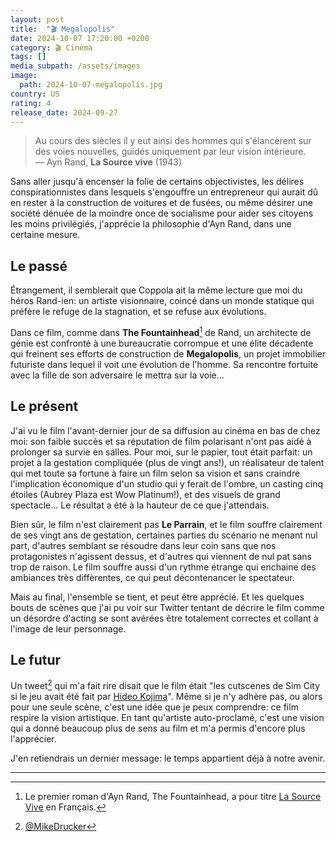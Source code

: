 ```yaml
---
layout: post
title:  "🎬 Megalopolis"
date: 2024-10-07 17:20:00 +0200
category: 🎬 Cinéma
tags: []
media_subpath: /assets/images
image:
  path: 2024-10-07-megalopolis.jpg
country: US
rating: 4
release_date: 2024-09-27
---
```


>Au cours des siècles il y eut ainsi des hommes qui s'élancèrent sur des voies nouvelles, guidés uniquement par leur vision intérieure.   
> — Ayn Rand, **La Source vive** (1943)

Sans aller jusqu'à encenser la folie de certains objectivistes, les délires conspirationnistes dans lesquels s'engouffre un entrepreneur qui aurait dû en rester à la construction de voitures et de fusées, ou même désirer une société dénuée de la moindre once de socialisme pour aider ses citoyens les moins privilégiés, j'apprécie la philosophie d'Ayn Rand, dans une certaine mesure.

## Le passé

Étrangement, il semblerait que Coppola ait la même lecture que moi du héros Rand-ien: un artiste visionnaire, coincé dans un monde statique qui préfère le refuge de la stagnation, et se refuse aux évolutions.

Dans ce film, comme dans **The Fountainhead**[^1] de Rand, un architecte de génie est confronté à une bureaucratie corrompue et une élite décadente qui freinent ses efforts de construction de **Megalopolis**, un projet immobilier futuriste dans lequel il voit une évolution de l'homme. Sa rencontre fortuite avec la fille de son adversaire le mettra sur la voie...

## Le présent

J'ai vu le film l'avant-dernier jour de sa diffusion au cinéma en bas de chez moi: son faible succès et sa réputation de film polarisant n'ont pas aidé à prolonger sa survie en salles. Pour moi, sur le papier, tout était parfait: un projet à la gestation compliquée (plus de vingt ans!), un réalisateur de talent qui met toute sa fortune à faire un film selon sa vision et sans craindre l'implication économique d'un studio qui y ferait de l'ombre, un casting cinq étoiles (Aubrey Plaza est Wow Platinum!), et des visuels de grand spectacle... Le résultat a été à la hauteur de ce que j'attendais.

Bien sûr, le film n'est clairement pas **Le Parrain**, et le film souffre clairement de ses vingt ans de gestation, certaines parties du scénario ne menant nul part, d'autres semblant se résoudre dans leur coin sans que nos protagonistes n'agissent dessus, et d'autres qui viennent de nul pat sans trop de raison. Le film souffre aussi d'un rythme étrange qui enchaine des ambiances très diffèrentes, ce qui peut décontenancer le spectateur.

Mais au final, l'ensemble se tient, et peut être apprécié. Et les quelques bouts de scènes que j'ai pu voir sur Twitter tentant de décrire le film comme un désordre d'acting se sont avérées être totalement correctes et collant à l'image de leur personnage.

## Le futur

Un tweet[^2] qui m'a fait rire disait que le film était "les cutscenes de Sim City si le jeu avait été fait par [Hideo Kojima](/posts/metal-gear-solid-oeuvre-culte/)". Même si je n'y adhère pas, ou alors pour une seule scène, c'est une idée que je peux comprendre: ce film respire la vision artistique. En tant qu'artiste auto-proclamé, c'est une vision qui a donné beaucoup plus de sens au film et m'a permis d'encore plus l'apprécier.

J'en retiendrais un dernier message: le temps appartient déjà à notre avenir.

* * *
[^1]: Le premier roman d'Ayn Rand, The Fountainhead, a pour titre [<i class="fab fa-wikipedia-w"></i> La Source Vive](https://fr.wikipedia.org/wiki/La_Source_vive) en Français.
[^2]: [<i class="fab fa-x-twitter"></i> @MikeDrucker](https://x.com/MikeDrucker/status/1840943823347736946)

